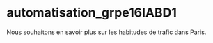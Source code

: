 # automatisation_grpe16IABD1
Nous souhaitons en savoir plus sur les habitudes de trafic dans Paris. 
